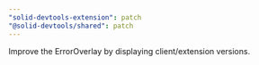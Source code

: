 ```yaml
---
"solid-devtools-extension": patch
"@solid-devtools/shared": patch
---
```


Improve the ErrorOverlay by displaying client/extension versions.
